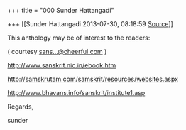 +++
title = "000 Sunder Hattangadi"

+++
[[Sunder Hattangadi	2013-07-30, 08:18:59 [Source](https://groups.google.com/g/samskrita/c/xOw55e7peN8)]]



This anthology may be of interest to the readers:

( courtesy [sans...@cheerful.com]() )  

  

<http://www.sanskrit.nic.in/ebook.htm>  
  
<http://samskrutam.com/samskrit/resources/websites.aspx>  
  
<http://www.bhavans.info/sanskrit/institute1.asp>

  

  

Regards,

  

sunder

